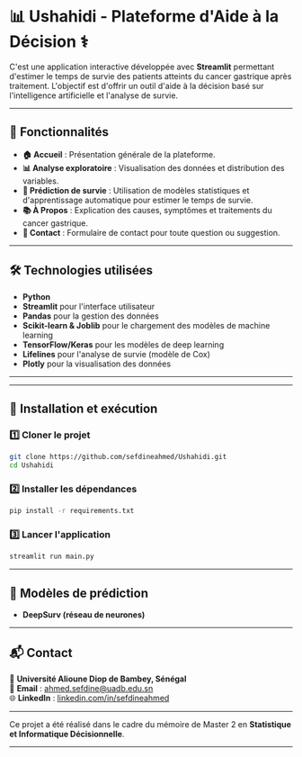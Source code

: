 # 📊 **Ushahidi - Plateforme d'Aide à la Décision** ⚕️

C'est une application interactive développée avec **Streamlit** permettant d'estimer le temps de survie des patients atteints du cancer gastrique après traitement. L'objectif est d'offrir un outil d'aide à la décision basé sur l'intelligence artificielle et l'analyse de survie.

---

## 🚀 **Fonctionnalités**
- **🏠 Accueil** : Présentation générale de la plateforme.
- **📊 Analyse exploratoire** : Visualisation des données et distribution des variables.
- **🤖 Prédiction de survie** : Utilisation de modèles statistiques et d'apprentissage automatique pour estimer le temps de survie.
- **📚 À Propos** : Explication des causes, symptômes et traitements du cancer gastrique.
- **📩 Contact** : Formulaire de contact pour toute question ou suggestion.

---

## 🛠️ **Technologies utilisées**
- **Python**
- **Streamlit** pour l'interface utilisateur
- **Pandas** pour la gestion des données
- **Scikit-learn & Joblib** pour le chargement des modèles de machine learning
- **TensorFlow/Keras** pour les modèles de deep learning
- **Lifelines** pour l'analyse de survie (modèle de Cox)
- **Plotly** pour la visualisation des données

---

---

## 🔧 **Installation et exécution**
### 1️⃣ Cloner le projet
```bash
git clone https://github.com/sefdineahmed/Ushahidi.git
cd Ushahidi
```

### 2️⃣ Installer les dépendances
```bash
pip install -r requirements.txt
```

### 3️⃣ Lancer l'application
```bash
streamlit run main.py
```

---

## 🎯 **Modèles de prédiction**
- **DeepSurv (réseau de neurones)**
---

## 📬 **Contact**
📍 **Université Alioune Diop de Bambey, Sénégal**  
📧 **Email** : ahmed.sefdine@uadb.edu.sn  
🌐 **LinkedIn** : [linkedin.com/in/sefdineahmed](https://linkedin.com/in/sefdineahmed)  

---

Ce projet a été réalisé dans le cadre du mémoire de Master 2 en **Statistique et Informatique Décisionnelle**.

---
